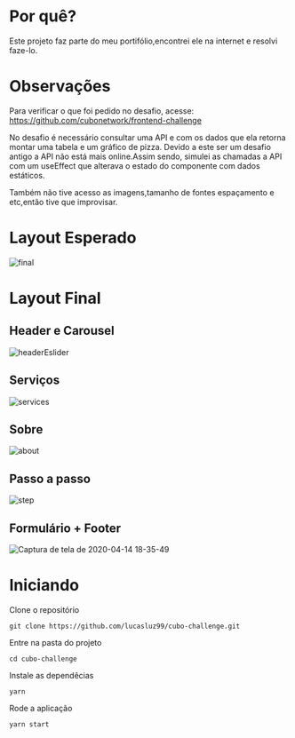 # Por quê?
Este projeto faz parte do meu portifólio,encontrei ele na internet e resolvi faze-lo.

# Observações
Para verificar o que foi pedido no desafio, acesse: https://github.com/cubonetwork/frontend-challenge

No desafio é necessário consultar uma API e com os dados que ela retorna montar uma tabela e um gráfico de pizza. Devido a este ser um desafio antigo a API não está mais online.Assim sendo, simulei as chamadas a API com um useEffect que alterava o estado do componente com dados estáticos.

Também não tive acesso as imagens,tamanho de fontes espaçamento e etc,então tive que improvisar.

# Layout Esperado 
![final](https://raw.githubusercontent.com/cubonetwork/frontend-challenge/master/layout-onepage.png)

# Layout Final

## Header e Carousel

![headerEslider](https://user-images.githubusercontent.com/53489804/79276797-03ec8500-7e7f-11ea-858a-a4ae54e7e40a.png)

## Serviços

![services](https://user-images.githubusercontent.com/53489804/79276882-241c4400-7e7f-11ea-8997-3d7cf3ba9d70.png)

## Sobre

![about](https://user-images.githubusercontent.com/53489804/79276907-31d1c980-7e7f-11ea-8200-d09c563cd0c2.png)

## Passo a passo

![step](https://user-images.githubusercontent.com/53489804/79276934-3eeeb880-7e7f-11ea-99ba-9fd808ce85e6.png)

## Formulário + Footer

![Captura de tela de 2020-04-14 18-35-49](https://user-images.githubusercontent.com/53489804/79276964-5037c500-7e7f-11ea-9977-0552e0ca8c11.png)

# Iniciando

Clone o repositório

  `git clone https://github.com/lucasluz99/cubo-challenge.git`

Entre na pasta do projeto

`cd cubo-challenge`

Instale as dependêcias

`yarn`

Rode a aplicação

`yarn start`


